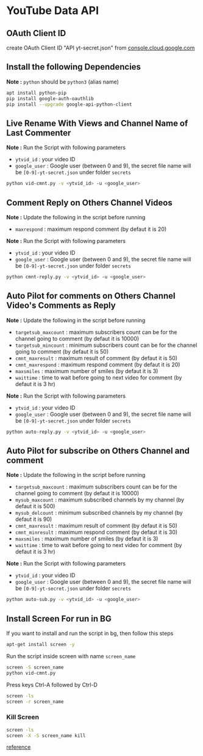 # YouTube Data API

## OAuth Client ID

create OAuth Client ID "API yt-secret.json" from [console.cloud.google.com](https://console.cloud.google.com/apis/credentials)


## Install the following Dependencies

**Note :** `python` should be `python3` (alias name)

```bash
apt install python-pip
pip install google-auth-oauthlib
pip install --upgrade google-api-python-client
```


## Live Rename With Views and Channel Name of Last Commenter

**Note :** Run the Script with following parameters

* `ytvid_id` : your video ID
* `google_user` : Google user (between 0 and 9), the secret file name will be `[0-9]-yt-secret.json` under folder `secrets`


```bash
python vid-cmnt.py -v <ytvid_id> -u <google_user>
```



## Comment Reply on Others Channel Videos

**Note :** Update the following in the script before running

* `maxrespond` : maximum respond comment (by defaut it is 20)

**Note :** Run the Script with following parameters

* `ytvid_id` : your video ID
* `google_user` : Google user (between 0 and 9), the secret file name will be `[0-9]-yt-secret.json` under folder `secrets`

```bash
python cmnt-reply.py -v <ytvid_id> -u <google_user>
```



## Auto Pilot for comments on Others Channel Video's Comments as Reply

**Note :** Update the following in the script before running

* `targetsub_maxcount` : maximum subscribers count can be for the channel going to comment (by defaut it is 10000)
* `targetsub_mincount` : minimum subscribers count can be for the channel going to comment (by defaut it is 50)
* `cmnt_maxresult` : maximum result of comment (by defaut it is 50)
* `cmnt_maxrespond` : maximum respond comment (by defaut it is 20)
* `maxsmiles` : maximum number of smiles (by defaut it is 3)
* `waittime` : time to wait before going to next video for comment (by defaut it is 3 hr)

**Note :** Run the Script with following parameters

* `ytvid_id` : your video ID
* `google_user` : Google user (between 0 and 9), the secret file name will be `[0-9]-yt-secret.json` under folder `secrets`

```bash
python auto-reply.py -v <ytvid_id> -u <google_user>
```



## Auto Pilot for subscribe on Others Channel and comment

**Note :** Update the following in the script before running

* `targetsub_maxcount` : maximum subscribers count can be for the channel going to comment (by defaut it is 10000)
* `mysub_maxcount` : maximum subscribed channels by my channel (by defaut it is 500)
* `mysub_delcount` : minimum subscribed channels by my channel (by defaut it is 90)
* `cmnt_maxresult` : maximum result of comment (by defaut it is 50)
* `cmnt_minresult` : maximum respond comment (by defaut it is 30)
* `maxsmiles` : maximum number of smiles (by defaut it is 3)
* `waittime` : time to wait before going to next video for comment (by defaut it is 3 hr)

**Note :** Run the Script with following parameters

* `ytvid_id` : your video ID
* `google_user` : Google user (between 0 and 9), the secret file name will be `[0-9]-yt-secret.json` under folder `secrets`

```bash
python auto-sub.py -v <ytvid_id> -u <google_user>
```






## Install Screen For run in BG

If you want to install and run the script in bg, then follow this steps


```bash
apt-get install screen -y
```

Run the script inside screen with name `screen_name`

```bash
screen -S screen_name
python vid-cmnt.py
```

Press keys Ctrl-A followed by Ctrl-D

```bash
screen -ls
screen -r screen_name
```


### Kill Screen

```bash
screen -ls
screen -X -S screen_name kill
```





[reference](https://github.com/youtube/api-samples/)